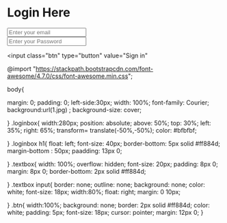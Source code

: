 <!doctype>
<html>
<head>
<meta charset="utf-8">
 <title>Login Page</title>
 <link rel="stylesheet" href="style.css">
 <body>
 <div class="loginbox">
 <h1>  Login Here </h1>
 
 <div class="textbox">
 <i class="fa fa-user" aria-hidden="true"></i>
 <input type= "text" placeholder="Enter your email">
 </div>
 
 <div class="textbox">
 <i class="fa fa-lock" aria-hidden="true"></i>
 
 <input type= "Password" placeholder="Enter your Password">
 </div>
 
 <input class="btn" type="button" value="Sign in" 


 </body>

</head>

</html>


@import "https://stackpath.bootstrapcdn.com/font-awesome/4.7.0/css/font-awesome.min.css";

body{
	

margin: 0;
padding: 0;
left-side:30px;
width: 100%;
font-family: Courier;
background:url(1.jpg) ;
background-size: cover;
 

}
.loginbox{
	width:280px;
	position: absolute;
	above: 50%;
	top: 30%;
	left: 35%;
	right: 65%;
	transform= translate(-50%,-50%);
	color: #bfbfbf;
	
	
}
.loginbox h1{
	float: left;
	font-size: 40px;
	border-bottom: 5px solid #ff884d;
	margin-bottom : 50px;
	paadding: 13px 0;
	
}
.textbox{
	width: 100%;
	overflow: hidden;
	font-size: 20px;
	padding: 8px 0;
	margin: 8px 0;
	border-bottom: 2px solid #ff884d;
	
}
.textbox input{
	border: none;
	outline: none;
	background: none;
	color: white;
	font-size: 18px;
	width:80%;
	float: right;
	margin: 0 10px;
	
}
.btn{
	width:100%;
	background: none;
	border: 2px solid #ff884d;
	color: white;
	padding: 5px;
	font-size: 18px;
	cursor: pointer;
	margin: 12px 0;
}










